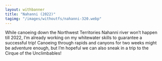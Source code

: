 ```yaml
---
layout: withbanner
title: "Nahanni (2022)"
tagimg: "/images/withoutfs/nahanni-320.webp"
---
```


While canoeing down the Northwest Territories Nahanni river won’t happen till 2022, I’m already working on my whitewater skills to guarantee a successful trip! Canoeing through rapids and canyons for two weeks might be adventure enough, but I’m hopeful we can also sneak in a trip to the Cirque of the Unclimbables!

